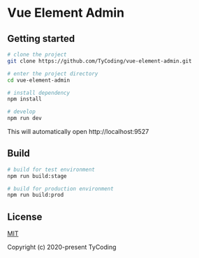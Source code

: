 # Vue Element Admin

## Getting started

```bash
# clone the project
git clone https://github.com/TyCoding/vue-element-admin.git

# enter the project directory
cd vue-element-admin

# install dependency
npm install

# develop
npm run dev
```

This will automatically open http://localhost:9527

## Build

```bash
# build for test environment
npm run build:stage

# build for production environment
npm run build:prod
```

## License

[MIT](https://github.com/TyCoding/vue-element-admin/blob/master/LICENSE)

Copyright (c) 2020-present TyCoding
